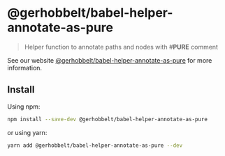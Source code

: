 # @gerhobbelt/babel-helper-annotate-as-pure

> Helper function to annotate paths and nodes with #__PURE__ comment

See our website [@gerhobbelt/babel-helper-annotate-as-pure](https://babeljs.io/docs/en/next/babel-helper-annotate-as-pure.html) for more information.

## Install

Using npm:

```sh
npm install --save-dev @gerhobbelt/babel-helper-annotate-as-pure
```

or using yarn:

```sh
yarn add @gerhobbelt/babel-helper-annotate-as-pure --dev
```

